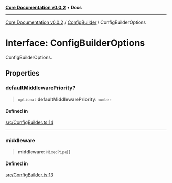 [**Core Documentation v0.0.2**](../../README.md) • **Docs**

***

[Core Documentation v0.0.2](../../modules.md) / [ConfigBuilder](../README.md) / ConfigBuilderOptions

# Interface: ConfigBuilderOptions

ConfigBuilderOptions.

## Properties

### defaultMiddlewarePriority?

> `optional` **defaultMiddlewarePriority**: `number`

#### Defined in

[src/ConfigBuilder.ts:14](https://github.com/stonemjs/core/blob/dd7eaec566465ef84c36b87b824f8ea9ab76e8fa/src/ConfigBuilder.ts#L14)

***

### middleware

> **middleware**: `MixedPipe`[]

#### Defined in

[src/ConfigBuilder.ts:13](https://github.com/stonemjs/core/blob/dd7eaec566465ef84c36b87b824f8ea9ab76e8fa/src/ConfigBuilder.ts#L13)
